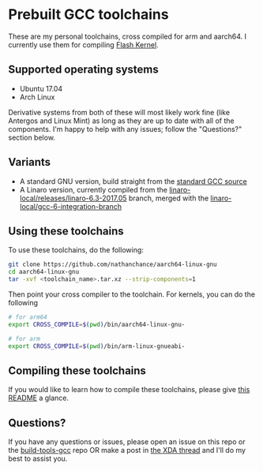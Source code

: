 # Prebuilt GCC toolchains

These are my personal toolchains, cross compiled for arm and aarch64. I currently use them for compiling [Flash Kernel](https://github.com/nathanchance/angler).


## Supported operating systems

* Ubuntu 17.04
* Arch Linux

Derivative systems from both of these will most likely work fine (like Antergos and Linux Mint) as long as they are up to date with all of the components. I'm happy to help with any issues; follow the "Questions?" section below.


## Variants

* A standard GNU version, build straight from the [standard GCC source](https://gcc.gnu.org/git/?p=gcc.git)
* A Linaro version, currently compiled from the [linaro-local/releases/linaro-6.3-2017.05](https://git.linaro.org/toolchain/gcc.git/log/?h=linaro-local/releases/linaro-6.3-2017.05) branch, merged with the [linaro-local/gcc-6-integration-branch](https://git.linaro.org/toolchain/gcc.git/log/?h=linaro-local/gcc-6-integration-branch)


## Using these toolchains

To use these toolchains, do the following:

```bash
git clone https://github.com/nathanchance/aarch64-linux-gnu
cd aarch64-linux-gnu
tar -xvf <toolchain_name>.tar.xz --strip-components=1
```

Then point your cross compiler to the toolchain. For kernels, you can do the following

```bash
# for arm64
export CROSS_COMPILE=$(pwd)/bin/aarch64-linux-gnu-

# for arm
export CROSS_COMPILE=$(pwd)/bin/arm-linux-gnueabi-
```

## Compiling these toolchains

If you would like to learn how to compile these toolchains, please give [this README](https://github.com/nathanchance/build-tools-gcc/blob/master/README.md) a glance.


## Questions?

If you have any questions or issues, please open an issue on this repo or the [build-tools-gcc](https://github.com/nathanchance/build-tools--gcc) repo OR make a post in [the XDA thread](https://forum.xda-developers.com/android/development/toolchains-gnu-linaro-5th-2017-t3606941) and I'll do my best to assist you.
